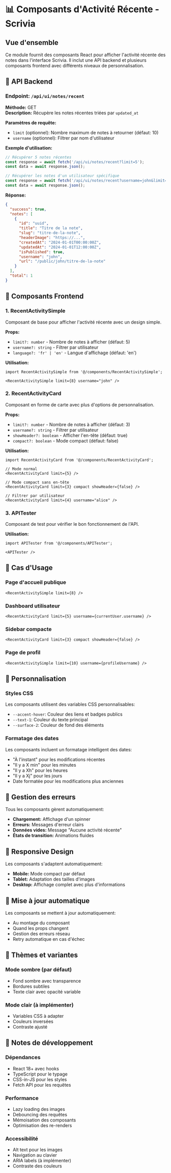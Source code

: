 # 📊 Composants d'Activité Récente - Scrivia

## Vue d'ensemble

Ce module fournit des composants React pour afficher l'activité récente des notes dans l'interface Scrivia. Il inclut une API backend et plusieurs composants frontend avec différents niveaux de personnalisation.

## 🚀 API Backend

### Endpoint: `/api/ui/notes/recent`

**Méthode:** GET  
**Description:** Récupère les notes récentes triées par `updated_at`

**Paramètres de requête:**
- `limit` (optionnel): Nombre maximum de notes à retourner (défaut: 10)
- `username` (optionnel): Filtrer par nom d'utilisateur

**Exemple d'utilisation:**
```typescript
// Récupérer 5 notes récentes
const response = await fetch('/api/ui/notes/recent?limit=5');
const data = await response.json();

// Récupérer les notes d'un utilisateur spécifique
const response = await fetch('/api/ui/notes/recent?username=john&limit=8');
const data = await response.json();
```

**Réponse:**
```json
{
  "success": true,
  "notes": [
    {
      "id": "uuid",
      "title": "Titre de la note",
      "slug": "titre-de-la-note",
      "headerImage": "https://...",
      "createdAt": "2024-01-01T00:00:00Z",
      "updatedAt": "2024-01-01T12:00:00Z",
      "isPublished": true,
      "username": "john",
      "url": "/public/john/titre-de-la-note"
    }
  ],
  "total": 1
}
```

## 🎨 Composants Frontend

### 1. RecentActivitySimple

Composant de base pour afficher l'activité récente avec un design simple.

**Props:**
- `limit?: number` - Nombre de notes à afficher (défaut: 5)
- `username?: string` - Filtrer par utilisateur
- `language?: 'fr' | 'en'` - Langue d'affichage (défaut: 'en')

**Utilisation:**
```tsx
import RecentActivitySimple from '@/components/RecentActivitySimple';

<RecentActivitySimple limit={8} username="john" />
```

### 2. RecentActivityCard

Composant en forme de carte avec plus d'options de personnalisation.

**Props:**
- `limit?: number` - Nombre de notes à afficher (défaut: 3)
- `username?: string` - Filtrer par utilisateur
- `showHeader?: boolean` - Afficher l'en-tête (défaut: true)
- `compact?: boolean` - Mode compact (défaut: false)

**Utilisation:**
```tsx
import RecentActivityCard from '@/components/RecentActivityCard';

// Mode normal
<RecentActivityCard limit={5} />

// Mode compact sans en-tête
<RecentActivityCard limit={3} compact showHeader={false} />

// Filtrer par utilisateur
<RecentActivityCard limit={4} username="alice" />
```

### 3. APITester

Composant de test pour vérifier le bon fonctionnement de l'API.

**Utilisation:**
```tsx
import APITester from '@/components/APITester';

<APITester />
```

## 🎯 Cas d'Usage

### Page d'accueil publique
```tsx
<RecentActivitySimple limit={8} />
```

### Dashboard utilisateur
```tsx
<RecentActivityCard limit={5} username={currentUser.username} />
```

### Sidebar compacte
```tsx
<RecentActivityCard limit={3} compact showHeader={false} />
```

### Page de profil
```tsx
<RecentActivitySimple limit={10} username={profileUsername} />
```

## 🔧 Personnalisation

### Styles CSS
Les composants utilisent des variables CSS personnalisables:
- `--accent-hover`: Couleur des liens et badges publics
- `--text-1`: Couleur du texte principal
- `--surface-2`: Couleur de fond des éléments

### Formatage des dates
Les composants incluent un formatage intelligent des dates:
- "À l'instant" pour les modifications récentes
- "Il y a X min" pour les minutes
- "Il y a Xh" pour les heures
- "Il y a Xj" pour les jours
- Date formatée pour les modifications plus anciennes

## 🚨 Gestion des erreurs

Tous les composants gèrent automatiquement:
- **Chargement:** Affichage d'un spinner
- **Erreurs:** Messages d'erreur clairs
- **Données vides:** Message "Aucune activité récente"
- **États de transition:** Animations fluides

## 📱 Responsive Design

Les composants s'adaptent automatiquement:
- **Mobile:** Mode compact par défaut
- **Tablet:** Adaptation des tailles d'images
- **Desktop:** Affichage complet avec plus d'informations

## 🔄 Mise à jour automatique

Les composants se mettent à jour automatiquement:
- Au montage du composant
- Quand les props changent
- Gestion des erreurs réseau
- Retry automatique en cas d'échec

## 🎨 Thèmes et variantes

### Mode sombre (par défaut)
- Fond sombre avec transparence
- Bordures subtiles
- Texte clair avec opacité variable

### Mode clair (à implémenter)
- Variables CSS à adapter
- Couleurs inversées
- Contraste ajusté

## 📝 Notes de développement

### Dépendances
- React 18+ avec hooks
- TypeScript pour le typage
- CSS-in-JS pour les styles
- Fetch API pour les requêtes

### Performance
- Lazy loading des images
- Debouncing des requêtes
- Mémoisation des composants
- Optimisation des re-renders

### Accessibilité
- Alt text pour les images
- Navigation au clavier
- ARIA labels (à implémenter)
- Contraste des couleurs 